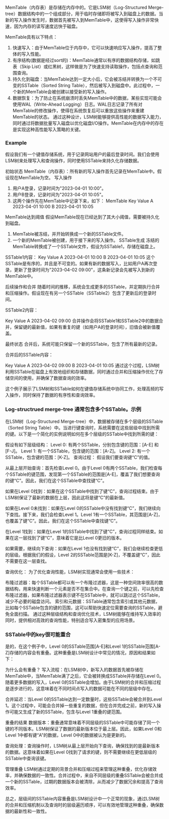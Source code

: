 MemTable（内存表）是存储在内存中的。它是LSM树（Log-Structured Merge-tree）数据结构中的一个组成部分，用于临时存储即将被写入到磁盘上的数据。当新的写入操作发生时，数据首先被写入到MemTable中，这使得写入操作非常快速，因为内存的读写速度远快于磁盘。

MemTable具有以下特点：
1. 快速写入：由于MemTable位于内存中，它可以快速响应写入操作，提高了整体的写入性能。
2. 有序结构(数据是经过sort的)：MemTable通常以有序的数据结构存储，如跳表（Skip List）或红黑树，这样做是为了快速支持读取操作，包括点查询和范围查询。
3. 持久化到磁盘：当MemTable达到一定大小后，它会被冻结并转换为一个不可变的SSTable（Sorted String Table），然后被写入到磁盘中。此过程中，一个新的MemTable会被创建以接受新的写入操作。
4. 数据恢复：为了防止在系统崩溃时丢失MemTable中的数据，某些实现可能会使用WAL（Write-Ahead Logging）日志。WAL日志记录了所有对MemTable的修改操作，使得在系统恢复后可以重放这些操作来重建MemTable的状态。
通过这种设计，LSM树能够提供高性能的数据写入能力，同时通过将数据批量写入磁盘以优化磁盘I/O操作。MemTable在内存中的存在是实现这种高性能写入策略的关键。

### Example
假设我们有一个键值存储系统，用于记录网站用户的最后登录时间。我们会使用LSM树来处理写入和查询操作，同时使用SSTable来持久化存储数据。

初始状态
MemTable（内存表）：所有新的写入操作首先记录在MemTable中。假设现在MemTable为空。
写入操作
1. 用户A登录，记录时间为"2023-04-01 10:00"。
2. 用户B登录，记录时间为"2023-04-01 10:05"。
3. 这两个操作先在MemTable中记录下来，如下：
MemTable
Key	Value
A	2023-04-01 10:00
B	2023-04-01 10:05

MemTable达到阈值
假设MemTable现在已经达到了其大小阈值，需要被持久化到磁盘。

1. MemTable被冻结，并开始转换成一个新的SSTable文件。
2. 一个新的MemTable被创建，用于接下来的写入操作。
SSTable生成
冻结的MemTable转换成了一个SSTable文件，假设为SSTable1，存储在磁盘上。

SSTable1内容：
Key	Value
A	2023-04-01 10:00
B	2023-04-01 10:05
这个SSTable是有序的，并且是不可变的。如果有新的数据写入，比如用户A再次登录，更新了登录时间为"2023-04-02 09:00"，这条新记录会先被写入到新的MemTable中。

后续操作和合并
随着时间的推移，系统会生成更多的SSTable，并定期执行合并和压缩操作。假设现在有另一个SSTable（SSTable2）包含了更新后的登录时间。

SSTable2内容：

Key	Value
A	2023-04-02 09:00
合并操作会将SSTable1和SSTable2中的数据合并，保留键的最新值，如果有重复的键（如用户A的登录时间），旧值会被新值覆盖。

最终状态
合并后，系统可能只保留一个新的SSTable，包含了所有最新的记录。

合并后的SSTable内容：

Key	Value
A	2023-04-02 09:00
B	2023-04-01 10:05
通过这个过程，LSM树利用SSTable在磁盘上有效地组织和存储数据，同时通过合并和压缩操作优化了存储空间的使用，并确保了数据查询的效率。

这个例子展示了LSM树和SSTable如何在键值存储系统中协同工作，处理高频的写入操作，同时保持了数据的有序性和查询效率。

### Log-structrued merge-tree 通常包含多个SSTable。示例
在LSM树（Log-Structured Merge-tree）中，数据被存储在多个层级的SSTable（Sorted String Table）中。当进行键查询时，系统需要在这些层级中找到所需的键。以下是一个简化的实例说明如何在多个层级的SSTable中找到所需的键：

假设有如下层级结构：
Level 0: 有两个SSTable，分别包含键的范围：[A-E] 和 [F-J]。
Level 1: 有一个SSTable，包含键的范围：[A-Z]。
Level 2: 有一个SSTable，包含键的范围：[K-Z]。
查询过程：
假设我们要查询键“C”的值。

从最上层开始查询：首先检查Level 0。由于Level 0有两个SSTable，我们检查每个SSTable的键范围，发现第一个SSTable的范围是[A-E]，覆盖了我们想要查询的键“C”。因此，我们在这个SSTable中查找键“C”。

如果在Level 0找到：如果在这个SSTable中找到了键“C”，查询过程结束。由于LSM树保证了最新的数据在上层，因此这将是键“C”的最新值。

如果在Level 0未找到：如果在Level 0的SSTable中没有找到键“C”，我们继续向下查找。接下来，我们会检查Level 1。Level 1有一个SSTable，其范围是[A-Z]，也覆盖了键“C”。因此，我们在这个SSTable中查找键“C”。

在Level 1找到：如果在Level 1的SSTable中找到了键“C”，查询过程同样结束。如果在这一层找到了键“C”，意味着它是比Level 0更旧的版本。

如果需要，继续向下查询：如果在Level 1也没有找到键“C”，我们会继续检查更低的层级。根据我们的假设，Level 2的SSTable范围是[K-Z]，不覆盖键“C”，因此不需要在这一层查找。

查询优化：
为了优化查询性能，LSM树实现通常会使用一些技术：

布隆过滤器：每个SSTable都可以有一个布隆过滤器，这是一种空间效率很高的数据结构，用来快速判断一个元素是否不在集合中。在查询一个键之前，可以先检查布隆过滤器，如果布隆过滤器表示键不在SSTable中，就可以跳过这个SSTable，减少不必要的磁盘访问。
索引和元数据：SSTable通常包含索引或其他元数据，比如每个SSTable包含的键的范围，这可以帮助快速定位需要查询的SSTable，避免全面扫描。
通过这种层级结构和查询优化技术，LSM树能够在维持写入效率的同时，提供相对高效的查询性能，特别适合写入密集型的应用场景。

### SSTable中的key很可能重合
是的，在这个例子中，Level 0的SSTable范围[A-E]和Level 1的SSTable范围[A-Z]存储的内容会有重叠。这种重叠是LSM树设计中常见的情况，原因和结果如下：

为什么会有重叠？
写入流程：在LSM树中，新写入的数据首先被存储在MemTable中，当MemTable满了之后，它会被转换成SSTable并存储在Level 0。随着更多数据的写入，Level 0的SSTable会增加。由于LSM树的合并和压缩过程是逐步进行的，这意味着在不同时间点写入的数据可能在不同的层级中存在。

合并延迟：当Level 0的SSTable达到一定数量时，这些SSTable会被合并到Level 1。这个过程中，可能会合并掉一些重复的数据，但在合并完成之前，新的写入操作可能又生成了新的SSTable，包含与Level 1重叠的键范围。

重叠的结果
数据版本：重叠通常意味着不同层级的SSTable中可能存储了同一个键的不同版本。LSM树保证了数据的最新版本位于最上层。因此，如果Level 0和Level 1中都有键“A”的数据，Level 0中的数据被认为是更新的。

查询处理：查询操作时，LSM树从最上层开始向下查询，确保找到的是最新版本的数据。这意味着如果在Level 0找到了请求的键，则不需要继续在更低层级的SSTable中查询该键。

管理重叠
LSM树通过定期的背景合并和压缩过程来管理这种重叠，优化存储效率，并确保数据的一致性。合并过程中，来自不同层级的重叠SSTable会被合并成一个新的SSTable，过期的数据版本会被清除，从而减少了数据冗余和提高了查询效率。

总之，层级间的SSTable内容重叠是LSM树设计中一个正常的现象，通过LSM树的合并和压缩机制以及查询时的层级遍历顺序，可以有效地管理这种重叠，确保数据的最新性和一致性。




